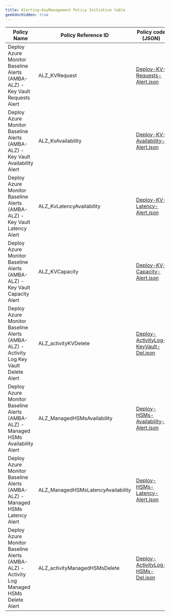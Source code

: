 ```yaml
---
title: Alerting-KeyManagement Policy Initiative table
geekdocHidden: true
---
```


| Policy Name | Policy Reference ID | Policy code (JSON) | Default policy effect |
| ------------ | ------------------- | ------------------ | --------------------- |
| Deploy Azure Monitor Baseline Alerts (AMBA-ALZ) - Key Vault Requests Alert | ALZ_KVRequest | [Deploy-KV-Requests-Alert.json](../../../../services/KeyVault/vaults/Deploy-KV-Requests-Alert.json) | disabled |
| Deploy Azure Monitor Baseline Alerts (AMBA-ALZ) - Key Vault Availability Alert | ALZ_KvAvailability | [Deploy-KV-Availability-Alert.json](../../../../services/KeyVault/vaults/Deploy-KV-Availability-Alert.json) | disabled |
| Deploy Azure Monitor Baseline Alerts (AMBA-ALZ) - Key Vault Latency Alert | ALZ_KvLatencyAvailability | [Deploy-KV-Latency-Alert.json](../../../../services/KeyVault/vaults/Deploy-KV-Latency-Alert.json) | disabled |
| Deploy Azure Monitor Baseline Alerts (AMBA-ALZ) - Key Vault Capacity Alert | ALZ_KVCapacity | [Deploy-KV-Capacity-Alert.json](../../../../services/KeyVault/vaults/Deploy-KV-Capacity-Alert.json) | disabled |
| Deploy Azure Monitor Baseline Alerts (AMBA-ALZ) - Activity Log Key Vault Delete Alert | ALZ_activityKVDelete | [Deploy-ActivityLog-KeyVault-Del.json](../../../../services/KeyVault/vaults/Deploy-ActivityLog-KeyVault-Del.json) | deployIfNotExists |
| Deploy Azure Monitor Baseline Alerts (AMBA-ALZ) - Managed HSMs Availability Alert | ALZ_ManagedHSMsAvailability | [Deploy-HSMs-Availability-Alert.json](../../../../services/KeyVault/managedHSMs/Deploy-HSMs-Availability-Alert.json) | disabled |
| Deploy Azure Monitor Baseline Alerts (AMBA-ALZ) - Managed HSMs Latency Alert | ALZ_ManagedHSMsLatencyAvailability | [Deploy-HSMs-Latency-Alert.json](../../../../services/KeyVault/managedHSMs/Deploy-HSMs-Latency-Alert.json) | disabled |
| Deploy Azure Monitor Baseline Alerts (AMBA-ALZ) - Activity Log Managed HSMs Delete Alert | ALZ_activityManagedHSMsDelete | [Deploy-ActivityLog-HSMs-Del.json](../../../../services/KeyVault/managedHSMs/Deploy-ActivityLog-HSMs-Del.json) | deployIfNotExists |
